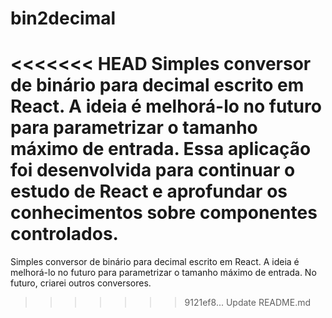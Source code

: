 # bin2decimal
<<<<<<< HEAD
Simples conversor de binário para decimal escrito em React. A ideia é melhorá-lo no futuro para parametrizar o tamanho máximo de entrada. Essa aplicação foi desenvolvida para continuar o estudo de React e aprofundar os conhecimentos sobre componentes controlados.
=======
Simples conversor de binário para decimal escrito em React. A ideia é melhorá-lo no futuro para parametrizar o tamanho máximo de entrada. No futuro, criarei outros 
conversores.
>>>>>>> 9121ef8... Update README.md
